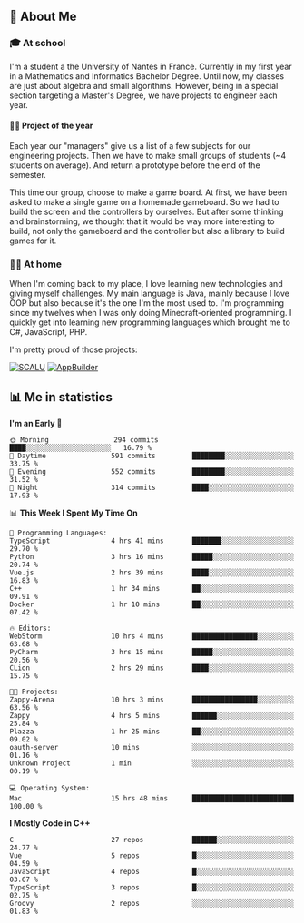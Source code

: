 ## 👀 About Me

### 🎓 At school

I'm a student a the University of Nantes in France. Currently in my first year in a Mathematics and Informatics Bachelor Degree. Until now, my classes are just about algebra and small algorithms. However, being in a special section targeting a Master's Degree, we have projects to engineer each year. 

#### 🔧🔬 Project of the year

Each year our "managers" give us a list of a few subjects for our engineering projects. Then we have to make small groups of students (~4 students on average). And return a prototype before the end of the semester.

This time our group, choose to make a game board. At first, we have been asked to make a single game on a homemade gameboard. So we had to build the screen and the controllers by ourselves. 
But after some thinking and brainstorming, we thought that it would be way more interesting to build, not only the gameboard and the controller but also a library to build games for it.

### 👨‍💻 At home

When I'm coming back to my place, I love learning new technologies and giving myself challenges. My main language is Java, mainly because I love OOP but also because it's the one I'm the most used to. I'm programming since my twelves when I was only doing Minecraft-oriented programming.  I quickly get into learning new programming languages which brought me to C#, JavaScript, PHP. 

I'm pretty proud of those projects:

[![SCALU](https://github-readme-stats.vercel.app/api/pin?username=renardfute&repo=SCALU)](https://github.com/renardfute/scalu)
[![AppBuilder](https://github-readme-stats.vercel.app/api/pin?username=pulsedev2&repo=AppBuilder)](https://github.com/pulsedev2/AppBuilder)

## 📊 Me in statistics
<!--START_SECTION:waka-->
**I'm an Early 🐤** 

```text
🌞 Morning                294 commits         ████░░░░░░░░░░░░░░░░░░░░░   16.79 % 
🌆 Daytime                591 commits         ████████░░░░░░░░░░░░░░░░░   33.75 % 
🌃 Evening                552 commits         ████████░░░░░░░░░░░░░░░░░   31.52 % 
🌙 Night                  314 commits         ████░░░░░░░░░░░░░░░░░░░░░   17.93 % 
```


📊 **This Week I Spent My Time On** 

```text
💬 Programming Languages: 
TypeScript               4 hrs 41 mins       ███████░░░░░░░░░░░░░░░░░░   29.70 % 
Python                   3 hrs 16 mins       █████░░░░░░░░░░░░░░░░░░░░   20.74 % 
Vue.js                   2 hrs 39 mins       ████░░░░░░░░░░░░░░░░░░░░░   16.83 % 
C++                      1 hr 34 mins        ██░░░░░░░░░░░░░░░░░░░░░░░   09.91 % 
Docker                   1 hr 10 mins        ██░░░░░░░░░░░░░░░░░░░░░░░   07.42 % 

🔥 Editors: 
WebStorm                 10 hrs 4 mins       ████████████████░░░░░░░░░   63.68 % 
PyCharm                  3 hrs 15 mins       █████░░░░░░░░░░░░░░░░░░░░   20.56 % 
CLion                    2 hrs 29 mins       ████░░░░░░░░░░░░░░░░░░░░░   15.75 % 

🐱‍💻 Projects: 
Zappy-Arena              10 hrs 3 mins       ████████████████░░░░░░░░░   63.56 % 
Zappy                    4 hrs 5 mins        ██████░░░░░░░░░░░░░░░░░░░   25.84 % 
Plazza                   1 hr 25 mins        ██░░░░░░░░░░░░░░░░░░░░░░░   09.02 % 
oauth-server             10 mins             ░░░░░░░░░░░░░░░░░░░░░░░░░   01.16 % 
Unknown Project          1 min               ░░░░░░░░░░░░░░░░░░░░░░░░░   00.19 % 

💻 Operating System: 
Mac                      15 hrs 48 mins      █████████████████████████   100.00 % 
```

**I Mostly Code in C++** 

```text
C                        27 repos            ██████░░░░░░░░░░░░░░░░░░░   24.77 % 
Vue                      5 repos             █░░░░░░░░░░░░░░░░░░░░░░░░   04.59 % 
JavaScript               4 repos             █░░░░░░░░░░░░░░░░░░░░░░░░   03.67 % 
TypeScript               3 repos             █░░░░░░░░░░░░░░░░░░░░░░░░   02.75 % 
Groovy                   2 repos             ░░░░░░░░░░░░░░░░░░░░░░░░░   01.83 % 
```




<!--END_SECTION:waka-->

